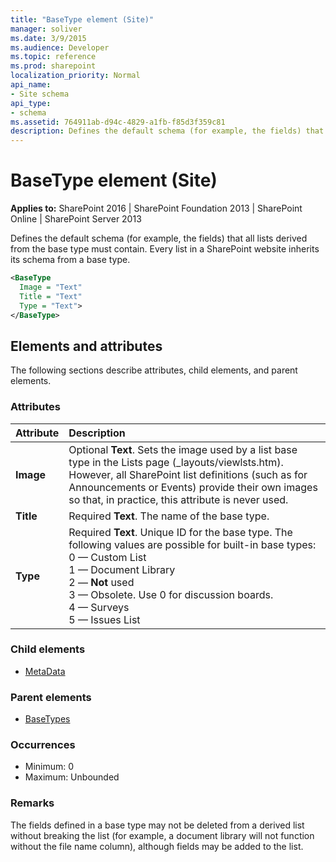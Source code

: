 ```yaml
---
title: "BaseType element (Site)"
manager: soliver
ms.date: 3/9/2015
ms.audience: Developer
ms.topic: reference
ms.prod: sharepoint
localization_priority: Normal
api_name:
- Site schema
api_type:
- schema
ms.assetid: 764911ab-d94c-4829-a1fb-f85d3f359c81
description: Defines the default schema (for example, the fields) that all lists derived from the base type must contain. Every list in a SharePoint website inherits its schema from a base type.
---
```


# BaseType element (Site)

**Applies to:** SharePoint 2016 | SharePoint Foundation 2013 | SharePoint Online | SharePoint Server 2013
  
Defines the default schema (for example, the fields) that all lists derived from the base type must contain. Every list in a SharePoint website inherits its schema from a base type.
  
```XML
<BaseType
  Image = "Text"
  Title = "Text"
  Type = "Text">
</BaseType>
```

## Elements and attributes

The following sections describe attributes, child elements, and parent elements.

### Attributes

|**Attribute**|**Description**|
|:-----|:-----|
|**Image** <br/> |Optional **Text**. Sets the image used by a list base type in the Lists page (_layouts/viewlsts.htm). However, all SharePoint list definitions (such as for Announcements or Events) provide their own images so that, in practice, this attribute is never used.  <br/> |
|**Title** <br/> |Required **Text**. The name of the base type.  <br/> |
|**Type** <br/> |Required **Text**. Unique ID for the base type. The following values are possible for built-in base types:  <br/> 0 — Custom List  <br/> 1 — Document Library  <br/> 2 — **Not** used  <br/> 3 — Obsolete. Use 0 for discussion boards.  <br/> 4 — Surveys  <br/> 5 — Issues List  <br/> |
   
### Child elements

- [MetaData](metadata-element-site.md)
   
### Parent elements

- [BaseTypes](basetypes-element-site.md)
   
### Occurrences

- Minimum: 0
- Maximum: Unbounded  
   
### Remarks

The fields defined in a base type may not be deleted from a derived list without breaking the list (for example, a document library will not function without the file name column), although fields may be added to the list.
  

